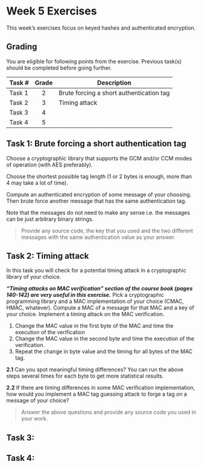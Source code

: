 # Week 5 Exercises

This week’s exercises focus on keyed hashes and authenticated encryption.

## Grading

You are eligible for following points from the exercise. Previous task(s) should be completed before going further.

Task #|Grade|Description|
-----|:---:|-----------|
Task 1 | 2 | Brute forcing a short authentication tag 
Task 2 | 3 | Timing attack
Task 3 | 4 | 
Task 4 | 5 | 

## Task 1: Brute forcing a short authentication tag

Choose a cryptographic library that supports the GCM and/or CCM modes of operation (with AES preferably). 

Choose the shortest possible tag length (1 or 2 bytes is enough, more than 4 may take a lot of time).

Compute an authenticated encryption of some message of your choosing. Then brute force another message that has the same authentication tag. 

Note that the messages do not need to make any sense i.e. the messages can be just arbitrary binary strings.

> Provide any source code, the key that you used and the two different messages with the same authentication value as your answer. 


## Task 2: Timing attack
In this task you will check for a potential timing attack in a cryptographic library of your choice.

***“Timing attacks on MAC verification” section of the course book (pages 140-142)  are very useful in this exercise.***
Pick a cryptographic programming library and a MAC implementation of your choice (CMAC, HMAC, whatever). Compute a MAC of a message for that MAC and a key of your choice.
Implement a timing attack on the MAC verification.

1. Change the MAC value in the first byte of the MAC and time the execution of the verification
2. Change the MAC value in the second byte and time the execution of the verification.
3. Repeat the change in byte value and the timing for all bytes of the MAC tag.

**2.1** Can you spot meaningful timing differences? You can run the above steps several times for each byte to get more statistical results. 

**2.2** If there are timing differences in some MAC verification implementation, how would you implement a MAC tag guessing attack to forge a tag on a message of your choice? 
> Answer the above questions and provide any source code you used in your work.


## Task 3:

## Task 4: 
